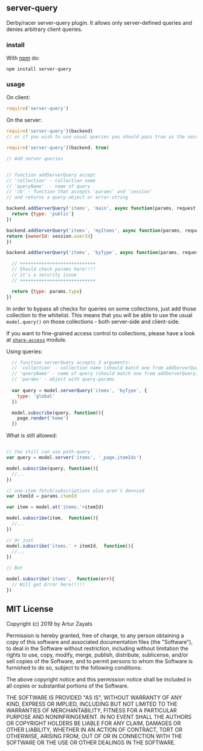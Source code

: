 ## server-query

Derby/racer server-query plugin. It allows only server-defined queries and denies arbitrary client queries.

### install

With [npm](https://npmjs.org) do:

```
npm install server-query
```

### usage

On client:

```js
require('server-query')
```

On the server:
```js
require('server-query')(backend)
// or if you wish to use usual queries you should pass true as the second param

require('server-query')(backend, true)

// Add server queries  


// function addServerQuery accept
// 'collection' - collection name
// 'queryName'  - name of query
// 'cb' - function that accepts 'params' and 'session'
// and returns a query-object or error-string

backend.addServerQuery('items', 'main', async function(params, request, agent){
  return {type: 'public'}
})

backend.addServerQuery('items', 'myItems', async function(params, request, agent){
return {ownerId: session.userId}
})

backend.addServerQuery('items', 'byType', async function(params, request, agent){

  // ++++++++++++++++++++++++++++
  // Should check params here!!!!
  // it's a security issue
  // ++++++++++++++++++++++++++++

  return {type: params.type}
})


```

In order to bypass all checks for queries on some collections, just
add those collection to the whitelist. This means that you will be able to use 
the usual `model.query()` on those collections - both server-side and client-side.

If you want to fine-grained access control to collections, please have a look
at [`share-access`](https://github.com/dmapper/share-access) module.

Using queries:

```js
  // function serverQuery accepts 3 arguments:
  // 'collection' - collection name (should match one from addServerQuery)
  // 'queryName' - name of query (should match one from addServerQuery)
  // 'params' - object with query-params
  
  var query = model.serverQuery('items', 'byType', {
    type: 'global'
  })

  model.subscribe(query, function(){
    page.render('home')
  })
```

What is still allowed:
```js

// You still can use path-query
var query = model.server('items', '_page.itemIds')

model.subscribe(query, function(){
  //...
})

// one-item fetch/subscriptions also aren't dennied
var itemId = params.itemId

var item = model.at('items.'+itemId)

model.subscribe(item,  function(){
  //...
})

// Or just
model.subscribe('items.' + itemId,  function(){
  //...
})

// But

model.subscribe('items',  function(err){
  // Will get Error here!!!!!
})
```

## MIT License
Copyright (c) 2019 by Artur Zayats

Permission is hereby granted, free of charge, to any person obtaining a copy
of this software and associated documentation files (the "Software"), to deal
in the Software without restriction, including without limitation the rights
to use, copy, modify, merge, publish, distribute, sublicense, and/or sell
copies of the Software, and to permit persons to whom the Software is
furnished to do so, subject to the following conditions:

The above copyright notice and this permission notice shall be included in
all copies or substantial portions of the Software.

THE SOFTWARE IS PROVIDED "AS IS", WITHOUT WARRANTY OF ANY KIND, EXPRESS OR
IMPLIED, INCLUDING BUT NOT LIMITED TO THE WARRANTIES OF MERCHANTABILITY,
FITNESS FOR A PARTICULAR PURPOSE AND NONINFRINGEMENT. IN NO EVENT SHALL THE
AUTHORS OR COPYRIGHT HOLDERS BE LIABLE FOR ANY CLAIM, DAMAGES OR OTHER
LIABILITY, WHETHER IN AN ACTION OF CONTRACT, TORT OR OTHERWISE, ARISING FROM,
OUT OF OR IN CONNECTION WITH THE SOFTWARE OR THE USE OR OTHER DEALINGS IN
THE SOFTWARE.
